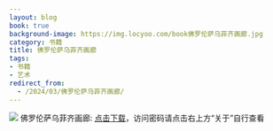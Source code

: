 ```yaml
---
layout: blog
book: true
background-image: https://img.locyoo.com/book佛罗伦萨乌菲齐画廊.jpg
category: 书籍
title: 佛罗伦萨乌菲齐画廊
tags:
- 书籍
- 艺术
redirect_from:
  - /2024/03/佛罗伦萨乌菲齐画廊/
---
```

![](https://img.locyoo.com/book佛罗伦萨乌菲齐画廊.jpg)
佛罗伦萨乌菲齐画廊: <a name = "ref1" href="https://url18.ctfile.com/f/50983618-1334550352-670ad8?p=3619">点击下载</a>，访问密码请点击右上方“关于”自行查看